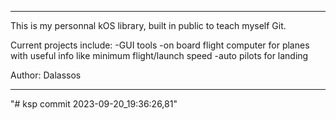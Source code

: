 ***************************************************

This is my personnal kOS library, built in public to teach myself Git.

Current projects include:
-GUI tools
-on board flight computer for planes with useful info like minimum flight/launch speed
-auto pilots for landing

Author: Dalassos

***************************************************

"# ksp commit 2023-09-20_19:36:26,81" 

